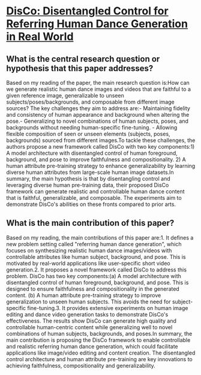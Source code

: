 # [DisCo: Disentangled Control for Referring Human Dance Generation in Real   World](https://arxiv.org/abs/2307.00040)

## What is the central research question or hypothesis that this paper addresses?

Based on my reading of the paper, the main research question is:How can we generate realistic human dance images and videos that are faithful to a given reference image, generalizable to unseen subjects/poses/backgrounds, and composable from different image sources? The key challenges they aim to address are:- Maintaining fidelity and consistency of human appearance and background when altering the pose.- Generalizing to novel combinations of human subjects, poses, and backgrounds without needing human-specific fine-tuning. - Allowing flexible composition of seen or unseen elements (subjects, poses, backgrounds) sourced from different images.To tackle these challenges, the authors propose a new framework called DisCo with two key components:1) A model architecture with disentangled control of human foreground, background, and pose to improve faithfulness and compositionality. 2) A human attribute pre-training strategy to enhance generalizability by learning diverse human attributes from large-scale human image datasets.In summary, the main hypothesis is that by disentangling control and leveraging diverse human pre-training data, their proposed DisCo framework can generate realistic and controllable human dance content that is faithful, generalizable, and composable. The experiments aim to demonstrate DisCo's abilities on these fronts compared to prior arts.


## What is the main contribution of this paper?

Based on my reading, the main contributions of this paper are:1. It defines a new problem setting called "referring human dance generation", which focuses on synthesizing realistic human dance images/videos with controllable attributes like human subject, background, and pose. This is motivated by real-world applications like user-specific short video generation.2. It proposes a novel framework called DisCo to address this problem. DisCo has two key components:(a) A model architecture with disentangled control of human foreground, background, and pose. This is designed to ensure faithfulness and compositionality in the generated content. (b) A human attribute pre-training strategy to improve generalization to unseen human subjects. This avoids the need for subject-specific fine-tuning.3. It provides extensive experiments on human image editing and dance video generation tasks to demonstrate DisCo's effectiveness. The results show DisCo can generate high quality and controllable human-centric content while generalizing well to novel combinations of human subjects, backgrounds, and poses.In summary, the main contribution is proposing the DisCo framework to enable controllable and realistic referring human dance generation, which could facilitate applications like image/video editing and content creation. The disentangled control architecture and human attribute pre-training are key innovations to achieving faithfulness, compositionality and generalizability.
